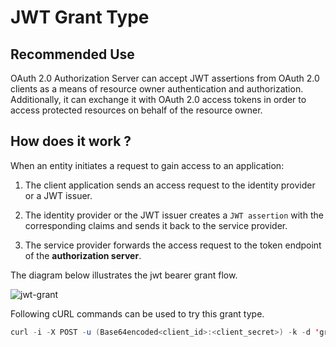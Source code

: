 # JWT Grant Type

## Recommended Use

OAuth 2.0 Authorization Server can accept JWT assertions from OAuth 2.0 clients as a means of
resource owner authentication and authorization. Additionally, it can exchange it with OAuth 2.0 access tokens in order 
to access protected resources on behalf of the resource owner.

## How does it work ?

When an entity initiates a request to gain access to an application:

1. The client application sends an access request to the identity provider or a JWT issuer.

2. The identity provider or the JWT issuer creates a `JWT assertion` with the corresponding claims and sends it back to 
   the service provider.

3. The service provider forwards the access request to the token endpoint of the **authorization server**.


The diagram below illustrates the jwt bearer grant flow.

![jwt-grant](../../assets/img/concepts/jwt_bearer_grant_type.png)

Following cURL commands can be used to try this grant type.

``` java
curl -i -X POST -u (Base64encoded<client_id>:<client_secret>) -k -d 'grant_type=urn:ietf:params:oauth:grant-type:jwt-bearer&assertion=<jwt_token>' -H 'Content-Type: application/x-www-form-urlencoded' <token_endpoint>
```